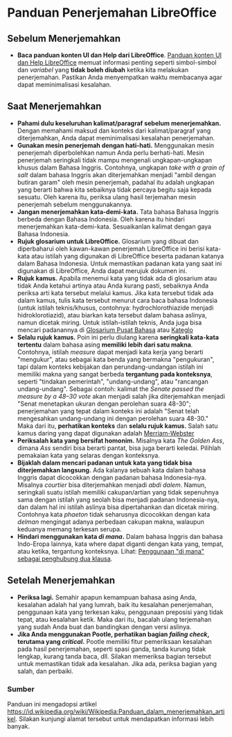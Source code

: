 # Panduan Penerjemahan LibreOffice
## Sebelum Menerjemahkan
- **Baca panduan konten UI dan Help dari LibreOffice**. [Panduan konten UI dan Help LibreOffice](https://wiki.documentfoundation.org/UI_and_Help_files_Content_Guide) memuat informasi penting seperti simbol-simbol dan _variabel_ yang **tidak boleh diubah** ketika kita melakukan penerjemahan. Pastikan Anda menyempatkan waktu membacanya agar dapat meminimalisasi kesalahan.  
## Saat Menerjemahkan
- **Pahami dulu keseluruhan kalimat/paragraf sebelum menerjemahkan.** Dengan memahami maksud dan konteks dari kalimat/paragraf yang diterjemahkan, Anda dapat meminimalisasi kesalahan penerjemahan.  
- **Gunakan mesin penerjemah dengan hati-hati.** Menggunakan mesin penerjemah diperbolehkan namun Anda perlu berhati-hati. Mesin penerjemah seringkali tidak mampu mengenali ungkapan-ungkapan khusus dalam Bahasa Inggris. Contohnya, ungkapan _take with a grain of salt_ dalam bahasa Inggris akan diterjemahkan menjadi "ambil dengan butiran garam" oleh mesin penerjemah, padahal itu adalah ungkapan yang berarti bahwa kita sebaiknya tidak percaya begitu saja kepada sesuatu. Oleh karena itu, periksa ulang hasil terjemahan mesin penerjemah sebelum menggunakannya.
- **Jangan menerjemahkan kata-demi-kata.** Tata bahasa Bahasa Inggris berbeda dengan Bahasa Indonesia. Oleh karena itu hindari menerjemahkan kata-demi-kata. Sesuaikanlan kalimat dengan gaya Bahasa Indonesia.
- **Rujuk glosarium untuk LibreOffice.** Glosarium yang dibuat dan diperbaharui oleh kawan-kawan penerjemah LibreOffice ini berisi kata-kata atau istilah yang digunakan di LibreOffice beserta padanan katanya dalam Bahasa Indonesia. Untuk memastikan padanan kata yang saat ini digunakan di LibreOffice, Anda dapat merujuk dokumen ini.
- **Rujuk kamus.** Apabila menemui kata yang tidak ada di glosarium atau tidak Anda ketahui artinya atau Anda kurang pasti, sebaiknya Anda periksa arti kata tersebut melalui kamus. Jika kata tersebut tidak ada dalam kamus, tulis kata tersebut menurut cara baca bahasa Indonesia (untuk istilah teknis/khusus, contohnya: hydrochlorothiazide menjadi hidroklorotiazid), atau biarkan kata tersebut dalam bahasa aslinya, namun dicetak miring. Untuk istilah-istilah teknis, Anda juga bisa mencari padanannya di [Glosarium Pusat Bahasa](http://118.98.223.79/glosarium/index.php?gloss_asing=hall&gloss_indonesia=&jenis=exact&Bidang=all&infocmd=Cari) atau [Kateglo](http://kateglo.com)
- **Selalu rujuk kamus.** Poin ini perlu diulang karena **seringkali kata-kata tertentu** dalam bahasa asing **memiliki lebih dari satu makna**. Contohnya, istilah _measure_ dapat menjadi kata kerja yang berarti "mengukur", atau sebagai kata benda yang bermakna "pengukuran", tapi dalam konteks kebijakan dan perundang-undangan istilah ini memiliki makna yang sangat berbeda **tergantung pada konteksnya**, seperti "tindakan pemerintah", "undang-undang", atau "rancangan undang-undang". Sebagai contoh: kalimat the _Senate passed the measure by a 48–30 vote_ akan menjadi salah jika diterjemahkan menjadi "Senat menetapkan ukuran dengan perolehan suara 48-30"; penerjemahan yang tepat dalam konteks ini adalah "Senat telah mengesahkan undang-undang ini dengan perolehan suara 48-30." Maka dari itu, **perhatikan konteks** dan **selalu rujuk kamus.** Salah satu kamus daring yang dapat digunakan adalah [Merriam-Webster](https://www.merriam-webster.com/)
- **Periksalah kata yang bersifat homonim.** Misalnya kata _The Golden Ass_, dimana _Ass_ sendiri bisa berarti pantat, bisa juga berarti keledai. Pilihlah pemakaian kata yang selaras dengan konteksnya.
- **Bijaklah dalam mencari padanan untuk kata yang tidak bisa diterjemahkan langsung.** Ada kalanya sebuah kata dalam bahasa Inggris dapat dicocokkan dengan padanan bahasa Indonesia-nya. Misalnya _courtier_ bisa diterjemahkan menjadi _abdi dalem_. Namun, seringkali suatu istilah memiliki cakupan/artian yang tidak sepenuhnya sama dengan istilah yang seolah bisa menjadi padanan Indonesia-nya, dan dalam hal ini istilah aslinya bisa dipertahankan dan dicetak miring. Contohnya kata _phaeton_ tidak seharusnya dicocokkan dengan kata _delman_ mengingat adanya perbedaan cakupan makna, walaupun keduanya memang terkesan serupa.
- **Hindari menggunakan kata _di mana_.** Dalam bahasa Inggris dan bahasa Indo-Eropa lainnya, kata where dapat diganti dengan kata yang, tempat, atau ketika, tergantung konteksnya. Lihat: [Penggunaan "di mana" sebagai penghubung dua klausa](https://id.wikipedia.org/wiki/Wikipedia:Pedoman_ejaan_dan_penulisan_kata#Penggunaan_%22di_mana%22_sebagai_penghubung_dua_klausa).
## Setelah Menerjemahkan
- **Periksa lagi.** Semahir apapun kemampuan bahasa asing Anda, kesalahan adalah hal yang lumrah, baik itu kesalahan penerjemahan, penggunaan kata yang terkesan kaku, penggunaan preposisi yang tidak tepat, atau kesalahan ketik. Maka dari itu, bacalah ulang terjemahan yang sudah Anda buat dan bandingkan dengan versi aslinya.
- **Jika Anda menggunakan Pootle, perhatikan bagian _failing check_, terutama yang _critical_.** Pootle memiliki fitur pemeriksaan kesalahan pada hasil penerjemahan, seperti spasi ganda, tanda kurung tidak lengkap, kurang tanda baca, dll. Silakan memeriksa bagian tersebut untuk memastikan tidak ada kesalahan. Jika ada, periksa bagian yang salah, dan perbaiki.
### Sumber
Panduan ini mengadopsi artikel https://id.wikipedia.org/wiki/Wikipedia:Panduan_dalam_menerjemahkan_artikel. Silakan kunjungi alamat tersebut untuk mendapatkan informasi lebih banyak.
